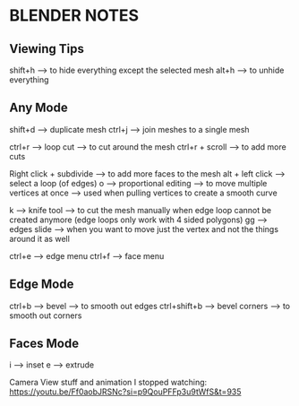 # BLENDER NOTES

## Viewing Tips
shift+h --> to hide everything except the selected mesh
alt+h --> to unhide everything

## Any Mode
shift+d --> duplicate mesh
ctrl+j --> join meshes to a single mesh

ctrl+r --> loop cut --> to cut around the mesh
ctrl+r + scroll --> to add more cuts

Right click + subdivide --> to add more faces to the mesh
alt + left click --> select a loop (of edges)
o --> proportional editing --> to move multiple vertices at once --> used when pulling vertices to create a smooth curve

k --> knife tool --> to cut the mesh manually when edge loop cannot be created anymore (edge loops only work with 4 sided polygons)
gg --> edges slide --> when you want to move just the vertex and not the things around it as well

ctrl+e --> edge menu
ctrl+f --> face menu

## Edge Mode
ctrl+b --> bevel --> to smooth out edges
ctrl+shift+b --> bevel corners --> to smooth out corners

## Faces Mode
i --> inset
e --> extrude


Camera View stuff and animation I stopped watching:
https://youtu.be/Ff0aobJRSNc?si=p9QouPFFp3u9tWfS&t=935
